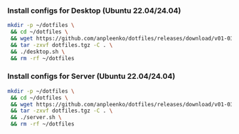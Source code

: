 ### Install configs for Desktop (Ubuntu 22.04/24.04)

```bash
mkdir -p ~/dotfiles \
 && cd ~/dotfiles \
 && wget https://github.com/anpleenko/dotfiles/releases/download/v01-03-2025-09h-21m-20s/dotfiles.tgz \
 && tar -zxvf dotfiles.tgz -C . \
 && ./desktop.sh \
 && rm -rf ~/dotfiles
```

### Install configs for Server (Ubuntu 22.04/24.04)

```bash
mkdir -p ~/dotfiles \
 && cd ~/dotfiles \
 && wget https://github.com/anpleenko/dotfiles/releases/download/v01-03-2025-09h-21m-20s/dotfiles.tgz \
 && tar -zxvf dotfiles.tgz -C . \
 && ./server.sh \
 && rm -rf ~/dotfiles
```
